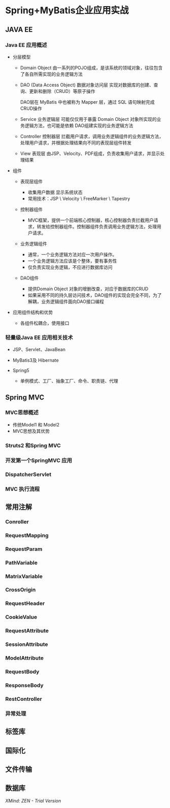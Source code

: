 # Spring+MyBatis企业应用实战

## JAVA EE

### Java EE 应用概述

- 分层模型

	- Domain Object 由一系列的POJO组成，是该系统的领域对象，往往包含了各自所需实现的业务逻辑方法
	- DAO (Data Access Object) 数据对象访问层 实现对数据库的创建、查询、更新和删除（CRUD）等原子操作

	  DAO层在 MyBatis 中也被称为 Mapper 层，通过 SQL 语句映射完成CRUD操作

	- Service 业务逻辑层 可能仅仅用于暴露 Domain Object 对象所实现的业务逻辑方法，也可能是依赖 DAO组建实现的业务逻辑方法
	- Controller 控制器层 拦截用户请求，调用业务逻辑组件的业务逻辑方法，处理用户请求，并根据处理结果向不同的表现层组件转发
	- View 表现层 由JSP、Velocity、PDF组成，负责收集用户请求，并显示处理结果

- 组件

	- 表现层组件

		- 收集用户数据 显示系统状态
		- 常用技术：JSP \ Velocity \ FreeMarker \ Tapestry

	- 控制器组件

		- MVC框架，提供一个前端核心控制器，核心控制器负责拦截用户请求，转发给控制器组件。控制器组件负责调用业务逻辑方法，处理用户请求。

	- 业务逻辑组件

		- 通常，一个业务逻辑方法对应一次用户操作。
		- 一个业务逻辑方法应该是个整体，要有事务性
		- 仅负责实现业务逻辑，不应进行数据库访问

	- DAO组件

		- 提供Domain Object 对象的增删改查，对应于数据库的CRUD
		- 如果采用不同的持久层访问技术，DAO组件的实现会完全不同，为了解耦，业务逻辑组件面向DAO接口编程

- 应用组件结构和优势

	- 各组件松耦合，使用接口

### 轻量级Java EE 应用相关技术

- JSP、Servlet、JavaBean
- MyBatis3及 Hibernate
- Spring5

	- 单例模式、工厂、抽象工厂、命令、职责链、代理

## Spring MVC

### MVC思想概述

- 传统Model1 和 Model2
- MVC思想及其优势

### Struts2 和Spring MVC

### 开发第一个SpringMVC 应用

### DispatcherServlet

### MVC 执行流程

## 常用注解

### Conroller

### RequestMapping

### RequestParam

### PathVariable

### MatrixVariable

### CrossOrigin

### RequestHeader

### CookieValue

### RequestAttribute

### SessionAttribute

### ModelAttribute

### RequestBody

### ResponseBody

### RestController

### 异常处理

## 标签库

## 国际化

## 文件传输

## 数据库

*XMind: ZEN - Trial Version*